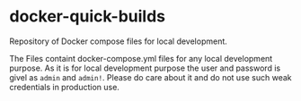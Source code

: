 # docker-quick-builds
Repository of Docker compose files for local development.

The Files containt docker-compose.yml files for any local development purpose. As it is for local development purpose the user and password is givel as `admin`
and `admin!`. Please do care about it and do not use such weak credentials in production use.
